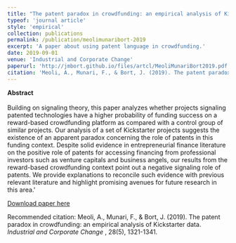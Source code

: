 ```yaml
---
title: "The patent paradox in crowdfunding: an empirical analysis of Kickstarter data"
typeof: 'journal article'
style: 'empirical'
collection: publications
permalink: /publication/meolimunaribort-2019
excerpt: 'A paper about using patent language in crowdfunding.'
date: 2019-09-01
venue: 'Industrial and Corporate Change'
paperurl: 'http://jmbort.github.io/files/artcl/MeoliMunariBort2019.pdf'
citation: 'Meoli, A., Munari, F., & Bort, J. (2019). The patent paradox in crowdfunding: an empirical analysis of Kickstarter data. <i>Industrial and Corporate Change </i>, 28(5), 1321-1341.'
---
```



<b>Abstract</b><br><br>Building on signaling theory, this paper analyzes whether projects signaling patented technologies have
a higher probability of funding success on a reward-based crowdfunding platform as compared with a
control group of similar projects. Our analysis of a set of Kickstarter projects suggests the existence of an
apparent paradox concerning the role of patents in this funding context. Despite solid evidence in entrepreneurial
finance literature on the positive role of patents for accessing financing from professional
investors such as venture capitals and business angels, our results from the reward-based crowdfunding
context point out a negative signaling role of patents. We provide explanations to reconcile such evidence
with previous relevant literature and highlight promising avenues for future research in this area.'


[Download paper here](http://jmbort.github.io/files/artcl/MeoliMunariBort2019.pdf)

Recommended citation: Meoli, A., Munari, F., & Bort, J. (2019). The patent paradox in crowdfunding: an empirical analysis of Kickstarter data. <i>Industrial and Corporate Change </i>, 28(5), 1321-1341.